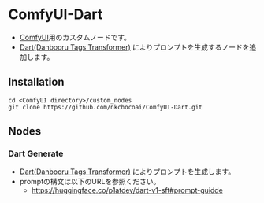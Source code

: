 # ComfyUI-Dart
- [ComfyUI](https://github.com/comfyanonymous/ComfyUI)用のカスタムノードです。
- [Dart(Danbooru Tags Transformer)](https://huggingface.co/p1atdev/dart-v1-sft) によりプロンプトを生成するノードを追加します。

## Installation
```
cd <ComfyUI directory>/custom_nodes
git clone https://github.com/nkchocoai/ComfyUI-Dart.git
```

## Nodes
### Dart Generate
- [Dart(Danbooru Tags Transformer)](https://huggingface.co/p1atdev/dart-v1-sft) によりプロンプトを生成します。
- promptの構文は以下のURLを参照ください。
  - https://huggingface.co/p1atdev/dart-v1-sft#prompt-guidde
